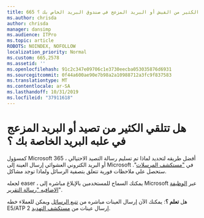 ```yaml
---
title: 665 هل تتلقي الكثير من الفيش أو البريد المزعج في صندوق البريد الخاص بك ؟
ms.author: chrisda
author: chrisda
manager: dansimp
ms.audience: ITPro
ms.topic: article
ROBOTS: NOINDEX, NOFOLLOW
localization_priority: Normal
ms.custom: 665,2578
ms.assetid: ''
ms.openlocfilehash: 91c2c347e09706c1e3730eecba053035876d6931
ms.sourcegitcommit: 0f44a600ae90e7b98a2a10988712a3fc9f837583
ms.translationtype: MT
ms.contentlocale: ar-SA
ms.lasthandoff: 10/31/2019
ms.locfileid: "37911618"
---
```

# <a name="are-you-receiving-too-much-phish-or-spam-in-your-mailbox"></a>هل تتلقي الكثير من تصيد أو البريد المزعج في علبه البريد الخاصة بك ؟

كمسؤول Microsoft 365 ، أفضل طريقه لتحديد لماذا تم تسليم رسالة التصيد الاحتيالي أو البريد الكتروني العشوائي إرسال العينة إلى Microsoft في ["مستكشف المرسلات](https://protection.office.com/reportsubmission)". ستحصل علي ملاحظات فورية تتعلق بتصفية الرسائل ولماذا توجد مشاكل.

لجعله easer ، يمكنك السماح للمستخدمين بالإبلاغ مباشره إلى Microsoft عبر [الوظيفة الاضافيه "رسالة التقرير](https://appsource.microsoft.com/product/office/WA104381180?src=office&tab=Overview)".

هل **تعلم ؟**: يمكنك الآن إرسال العينات مباشره من [تتبع الرسائل](https://protection.office.com/messagetrace) ويمكن للعملاء خطه E5/ATP 2 إرسال عينات من [مستكشف التهديد](https://docs.microsoft.com/microsoft-365/security/office-365-security/threat-explorer).
